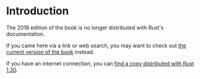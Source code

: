 # Introduction

The 2018 edition of the book is no longer distributed with Rust's documentation.

If you came here via a link or web search, you may want to check out [the current
version of the book](../ch00-00-introduction.md) instead.

If you have an internet connection, you can [find a copy distributed with
Rust
1.30](https://doc.rust-lang.org/1.30.0/book/2018-edition/ch00-00-introduction.html).